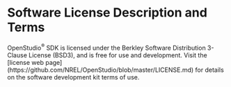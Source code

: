 <h1>Software License Description and Terms</h1>
OpenStudio<sup>&reg;</sup> SDK is licensed under the Berkley Software Distribution 3-Clause License (BSD3), and is free for use and development. Visit the [license web page](https://github.com/NREL/OpenStudio/blob/master/LICENSE.md) for details on the software development kit terms of use.
